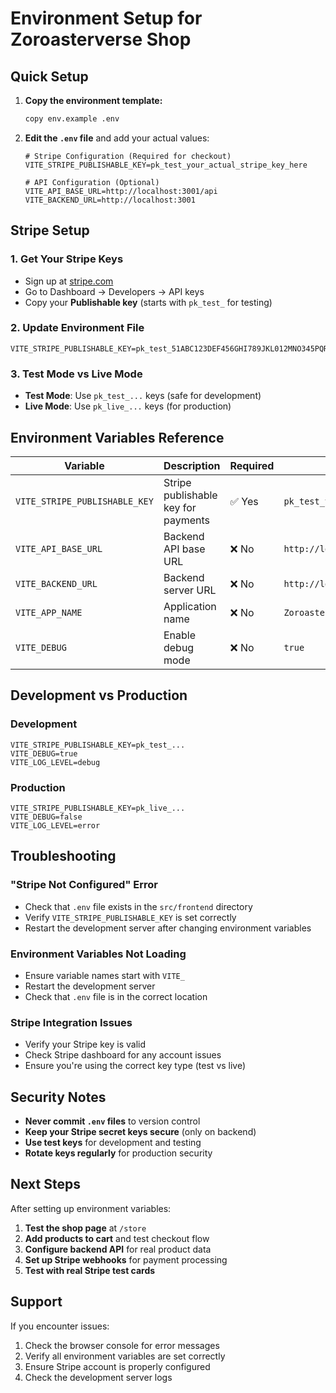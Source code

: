 # Environment Setup for Zoroasterverse Shop

## Quick Setup

1. **Copy the environment template:**
   ```bash
   copy env.example .env
   ```

2. **Edit the `.env` file** and add your actual values:
   ```env
   # Stripe Configuration (Required for checkout)
   VITE_STRIPE_PUBLISHABLE_KEY=pk_test_your_actual_stripe_key_here
   
   # API Configuration (Optional)
   VITE_API_BASE_URL=http://localhost:3001/api
   VITE_BACKEND_URL=http://localhost:3001
   ```

## Stripe Setup

### 1. Get Your Stripe Keys
- Sign up at [stripe.com](https://stripe.com)
- Go to Dashboard → Developers → API keys
- Copy your **Publishable key** (starts with `pk_test_` for testing)

### 2. Update Environment File
```env
VITE_STRIPE_PUBLISHABLE_KEY=pk_test_51ABC123DEF456GHI789JKL012MNO345PQR678STU901VWX234YZA567BCD890EFG
```

### 3. Test Mode vs Live Mode
- **Test Mode**: Use `pk_test_...` keys (safe for development)
- **Live Mode**: Use `pk_live_...` keys (for production)

## Environment Variables Reference

| Variable | Description | Required | Default |
|----------|-------------|----------|---------|
| `VITE_STRIPE_PUBLISHABLE_KEY` | Stripe publishable key for payments | ✅ Yes | `pk_test_your_key_here` |
| `VITE_API_BASE_URL` | Backend API base URL | ❌ No | `http://localhost:3001/api` |
| `VITE_BACKEND_URL` | Backend server URL | ❌ No | `http://localhost:3001` |
| `VITE_APP_NAME` | Application name | ❌ No | `Zoroasterverse` |
| `VITE_DEBUG` | Enable debug mode | ❌ No | `true` |

## Development vs Production

### Development
```env
VITE_STRIPE_PUBLISHABLE_KEY=pk_test_...
VITE_DEBUG=true
VITE_LOG_LEVEL=debug
```

### Production
```env
VITE_STRIPE_PUBLISHABLE_KEY=pk_live_...
VITE_DEBUG=false
VITE_LOG_LEVEL=error
```

## Troubleshooting

### "Stripe Not Configured" Error
- Check that `.env` file exists in the `src/frontend` directory
- Verify `VITE_STRIPE_PUBLISHABLE_KEY` is set correctly
- Restart the development server after changing environment variables

### Environment Variables Not Loading
- Ensure variable names start with `VITE_`
- Restart the development server
- Check that `.env` file is in the correct location

### Stripe Integration Issues
- Verify your Stripe key is valid
- Check Stripe dashboard for any account issues
- Ensure you're using the correct key type (test vs live)

## Security Notes

- **Never commit `.env` files** to version control
- **Keep your Stripe secret keys secure** (only on backend)
- **Use test keys** for development and testing
- **Rotate keys regularly** for production security

## Next Steps

After setting up environment variables:

1. **Test the shop page** at `/store`
2. **Add products to cart** and test checkout flow
3. **Configure backend API** for real product data
4. **Set up Stripe webhooks** for payment processing
5. **Test with real Stripe test cards**

## Support

If you encounter issues:
1. Check the browser console for error messages
2. Verify all environment variables are set correctly
3. Ensure Stripe account is properly configured
4. Check the development server logs
